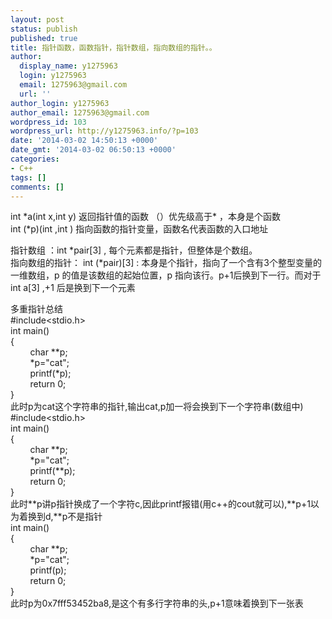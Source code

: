 ```yaml
---
layout: post
status: publish
published: true
title: 指针函数，函数指针，指针数组，指向数组的指针。。
author:
  display_name: y1275963
  login: y1275963
  email: 1275963@gmail.com
  url: ''
author_login: y1275963
author_email: 1275963@gmail.com
wordpress_id: 103
wordpress_url: http://y1275963.info/?p=103
date: '2014-03-02 14:50:13 +0000'
date_gmt: '2014-03-02 06:50:13 +0000'
categories:
- C++
tags: []
comments: []
---
```

<p>int *a(int x,int y) 返回指针值的函数 （）优先级高于* ，本身是个函数<br />
int (*p)(int ,int ) 指向函数的指针变量，函数名代表函数的入口地址</p>
<p>指针数组 ：int *pair[3] , 每个元素都是指针，但整体是个数组。<br />
指向数组的指针： int (*pair)[3] : 本身是个指针，指向了一个含有3个整型变量的一维数组，p 的值是该数组的起始位置，p 指向该行。p+1后换到下一行。而对于 int a[3] ,+1 后是换到下一个元素</p>
<p>多重指针总结<br />
#include&lt;stdio.h&gt;<br />
int main()<br />
{<br />
        char **p;<br />
        *p="cat";<br />
        printf(*p);<br />
        return 0;<br />
}<br />
此时p为cat这个字符串的指针,输出cat,p加一将会换到下一个字符串(数组中)<br />
<span style="color: rgb(26,26,26);">#include&lt;stdio.h&gt;</span><br />
<span style="color: rgb(26,26,26);">int main()</span><br />
<span style="color: rgb(26,26,26);">{</span><br />
        <span style="color: rgb(26,26,26);">char **p;</span><br />
        <span style="color: rgb(26,26,26);">*p="cat";</span><br />
        <span style="color: rgb(26,26,26);">printf(**p);</span><br />
        <span style="color: rgb(26,26,26);">return 0;</span><br />
<span style="color: rgb(26,26,26);">}</span><br />
<span style="color: rgb(26,26,26);">此时**p讲p指针换成了一个字符c,因此printf报错(用c++的cout就可以),**p+1以为着换到d,**p不是指针</span><br />
<span style="color: rgb(26,26,26);">int main()</span><br />
<span style="color: rgb(26,26,26);">{</span><br />
        <span style="color: rgb(26,26,26);">char **p;</span><br />
        <span style="color: rgb(26,26,26);">*p="cat";</span><br />
        <span style="color: rgb(26,26,26);">printf(p);</span><br />
        <span style="color: rgb(26,26,26);">return 0;</span><br />
<span style="color: rgb(26,26,26);">}</span><br />
<span style="color: rgb(26,26,26);">此时p为</span>0x7fff53452ba8,是这个有多行字符串的头,p+1意味着换到下一张表</p>
